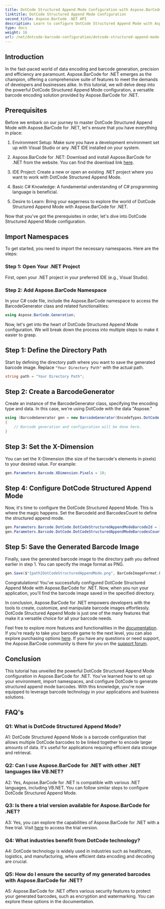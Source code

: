 ```yaml
---
title: DotCode Structured Append Mode Configuration with Aspose.BarCode for .NET
linktitle: DotCode Structured Append Mode Configuration
second_title: Aspose.BarCode .NET API
description: Learn to configure DotCode Structured Append Mode with Aspose.BarCode for .NET and create efficient barcodes.
type: docs
weight: 16
url: /net/dotcode-barcode-configuration/dotcode-structured-append-mode-configuration/
---
```

## Introduction

In the fast-paced world of data encoding and barcode generation, precision and efficiency are paramount. Aspose.BarCode for .NET emerges as the champion, offering a comprehensive suite of features to meet the demands of developers and businesses alike. In this tutorial, we will delve deep into the powerful DotCode Structured Append Mode configuration, a versatile barcode encoding solution provided by Aspose.BarCode for .NET.

## Prerequisites

Before we embark on our journey to master DotCode Structured Append Mode with Aspose.BarCode for .NET, let's ensure that you have everything in place:

1. Environment Setup: Make sure you have a development environment set up with Visual Studio or any .NET IDE installed on your system.

2. Aspose.BarCode for .NET: Download and install Aspose.BarCode for .NET from the website. You can find the download link [here](https://releases.aspose.com/barcode/net/).

3. IDE Project: Create a new or open an existing .NET project where you want to work with DotCode Structured Append Mode.

4. Basic C# Knowledge: A fundamental understanding of C# programming language is beneficial.

5. Desire to Learn: Bring your eagerness to explore the world of DotCode Structured Append Mode with Aspose.BarCode for .NET.

Now that you've got the prerequisites in order, let's dive into DotCode Structured Append Mode configuration.

## Import Namespaces

To get started, you need to import the necessary namespaces. Here are the steps:

### Step 1: Open Your .NET Project

First, open your .NET project in your preferred IDE (e.g., Visual Studio).

### Step 2: Add Aspose.BarCode Namespace

In your C# code file, include the Aspose.BarCode namespace to access the BarcodeGenerator class and related functionalities:

```csharp
using Aspose.BarCode.Generation;
```

Now, let's get into the heart of DotCode Structured Append Mode configuration. We will break down the process into multiple steps to make it easier to grasp.

## Step 1: Define the Directory Path

Start by defining the directory path where you want to save the generated barcode image. Replace `"Your Directory Path"` with the actual path.

```csharp
string path = "Your Directory Path";
```

## Step 2: Create a BarcodeGenerator

Create an instance of the BarcodeGenerator class, specifying the encoding type and data. In this case, we're using DotCode with the data "Aspose."

```csharp
using (BarcodeGenerator gen = new BarcodeGenerator(EncodeTypes.DotCode, "Aspose"))
{
    // Barcode generation and configuration will be done here.
}
```

## Step 3: Set the X-Dimension

You can set the X-Dimension (the size of the barcode's elements in pixels) to your desired value. For example:

```csharp
gen.Parameters.Barcode.XDimension.Pixels = 10;
```

## Step 4: Configure DotCode Structured Append Mode

Now, it's time to configure the DotCode Structured Append Mode. This is where the magic happens. Set the BarcodeId and BarcodesCount to define the structured append mode.

```csharp
gen.Parameters.Barcode.DotCode.DotCodeStructuredAppendModeBarcodeId = 3;
gen.Parameters.Barcode.DotCode.DotCodeStructuredAppendModeBarcodesCount = 5;
```

## Step 5: Save the Generated Barcode Image

Finally, save the generated barcode image to the directory path you defined earlier in step 1. You can specify the image format as PNG.

```csharp
gen.Save($"{path}DotCodeStructuredAppendMode.png", BarCodeImageFormat.Png);
```

Congratulations! You've successfully configured DotCode Structured Append Mode with Aspose.BarCode for .NET. Now, when you run your application, you'll find the barcode image saved in the specified directory.

In conclusion, Aspose.BarCode for .NET empowers developers with the tools to create, customize, and manipulate barcode images effortlessly. DotCode Structured Append Mode is just one of the many features that make it a versatile choice for all your barcode needs.

Feel free to explore more features and functionalities in the [documentation](https://reference.aspose.com/barcode/net/). If you're ready to take your barcode game to the next level, you can also explore purchasing options [here](https://purchase.aspose.com/buy). If you have any questions or need support, the Aspose.BarCode community is there for you on the [support forum](https://forum.aspose.com/c/barcode/13).

## Conclusion

This tutorial has unveiled the powerful DotCode Structured Append Mode configuration in Aspose.BarCode for .NET. You've learned how to set up your environment, import namespaces, and configure DotCode to generate structured append mode barcodes. With this knowledge, you're now equipped to leverage barcode technology in your applications and business solutions.

## FAQ's

### Q1: What is DotCode Structured Append Mode?

A1: DotCode Structured Append Mode is a barcode configuration that allows multiple DotCode barcodes to be linked together to encode larger amounts of data. It's useful for applications requiring efficient data storage and retrieval.

### Q2: Can I use Aspose.BarCode for .NET with other .NET languages like VB.NET?

A2: Yes, Aspose.BarCode for .NET is compatible with various .NET languages, including VB.NET. You can follow similar steps to configure DotCode Structured Append Mode.

### Q3: Is there a trial version available for Aspose.BarCode for .NET?

A3: Yes, you can explore the capabilities of Aspose.BarCode for .NET with a free trial. Visit [here](https://releases.aspose.com/) to access the trial version.

### Q4: What industries benefit from DotCode technology?

A4: DotCode technology is widely used in industries such as healthcare, logistics, and manufacturing, where efficient data encoding and decoding are crucial.

### Q5: How do I ensure the security of my generated barcodes with Aspose.BarCode for .NET?

A5: Aspose.BarCode for .NET offers various security features to protect your generated barcodes, such as encryption and watermarking. You can explore these options in the documentation.
